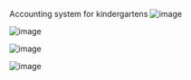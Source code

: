Accounting system for kindergartens
![image](https://user-images.githubusercontent.com/109073632/211342857-5327a56e-11ae-46e1-b092-d7e9b35455b9.png)

![image](https://user-images.githubusercontent.com/109073632/211343029-aaf484fa-20c8-4c9c-9ec3-1ec47de24984.png)

![image](https://user-images.githubusercontent.com/109073632/211221297-467caae4-7b09-4dbc-bebf-84a01897c48a.png)

![image](https://user-images.githubusercontent.com/109073632/211221265-9155f567-42c1-47cf-b6d6-f49b7fedcc01.png)

